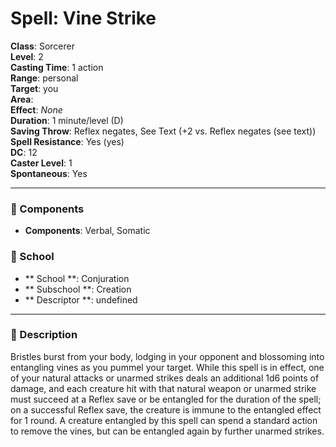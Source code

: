 
# Spell: Vine Strike
**Class**: Sorcerer  
**Level**: 2  
**Casting Time**: 1 action  
**Range**: personal  
**Target**: you  
**Area**:   
**Effect**: _None_  
**Duration**: 1 minute/level (D)  
**Saving Throw**: Reflex negates, See Text (+2 vs. Reflex negates (see text))  
**Spell Resistance**: Yes (yes)  
**DC**: 12  
**Caster Level**: 1  
**Spontaneous**: Yes

---

### 🔮 Components
- **Components**: Verbal, Somatic

### 🏫 School
- ** School **: Conjuration
- ** Subschool **: Creation
- ** Descriptor **: undefined
---

### 📜 Description
Bristles burst from your body, lodging in your opponent and blossoming into entangling vines as you pummel your target. While this spell is in effect, one of your natural attacks or unarmed strikes deals an additional 1d6 points of damage, and each creature hit with that natural weapon or unarmed strike must succeed at a Reflex save or be entangled for the duration of the spell; on a successful Reflex save, the creature is immune to the entangled effect for 1 round. A creature entangled by this spell can spend a standard action to remove the vines, but can be entangled again by further unarmed strikes.
